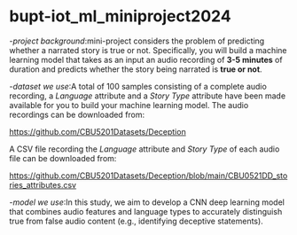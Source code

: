 # bupt-iot_ml_miniproject2024
-*project background*:mini-project considers the problem of predicting whether a narrated story is true or not. Specifically, you will build a machine learning model that takes as an input an audio recording of **3-5 minutes** of duration and predicts whether the story being narrated is **true or not**. 

-*dataset we use*:A total of 100 samples consisting of a complete audio recording, a *Language* attribute and a *Story Type* attribute have been made available for you to build your machine learning model. The audio recordings can be downloaded from:

https://github.com/CBU5201Datasets/Deception

A CSV file recording the *Language* attribute and *Story Type* of each audio file can be downloaded from:

https://github.com/CBU5201Datasets/Deception/blob/main/CBU0521DD_stories_attributes.csv

-*model we use*:In this study, we aim to develop a CNN deep learning model that combines audio features and language types to accurately distinguish true from false audio content (e.g., identifying deceptive statements).
